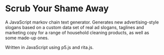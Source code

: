 # Scrub Your Shame Away
<p>A JavaScript markov chain text generator. Generates new advertising-style slogans based on a custom data set of real ad slogans, taglines and marketing copy for a range of household cleaning products, as well as some made-up ones.</p>
<p>Written in JavaScript using p5.js and rita.js.</p>

